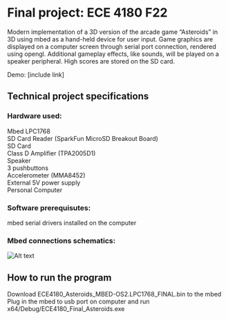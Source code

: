 # Final project: ECE 4180 F22

Modern implementation of a 3D version of the arcade game “Asteroids” in 3D using mbed as a hand-held device for user input. Game graphics are displayed on a computer screen through serial port connection, rendered using opengl. Additional gameplay effects, like sounds, will be played on a speaker peripheral. High scores are stored on the SD card. 

Demo: [include link]

## Technical project specifications

### Hardware used:
Mbed LPC1768  
SD Card Reader (SparkFun MicroSD Breakout Board)  
SD Card  
Class D Amplifier (TPA2005D1)  
Speaker  
3 pushbuttons  
Accelerometer (MMA8452)  
External 5V power supply  
Personal Computer  

### Software prerequisutes:
mbed serial drivers installed on the computer

### Mbed connections schematics:
![Alt text](AsteroidsMbedPhoto.jpeg?raw=true)

## How to run the program
Download ECE4180_Asteroids_MBED-OS2.LPC1768_FINAL.bin to the mbed  
Plug in the mbed to usb port on computer and run x64/Debug/ECE4180_Final_Asteroids.exe

